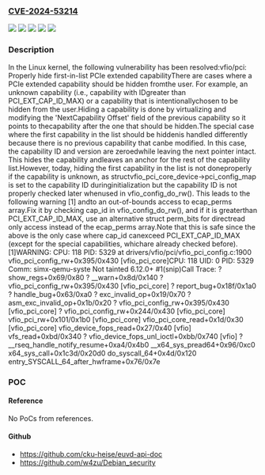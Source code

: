 ### [CVE-2024-53214](https://cve.mitre.org/cgi-bin/cvename.cgi?name=CVE-2024-53214)
![](https://img.shields.io/static/v1?label=Product&message=Linux&color=blue)
![](https://img.shields.io/static/v1?label=Version&message=&color=brightgreen)
![](https://img.shields.io/static/v1?label=Version&message=3.6%20&color=brightgreen)
![](https://img.shields.io/static/v1?label=Version&message=89e1f7d4c66d85f42c3d52ea3866eb10cadf6153%20&color=brightgreen)
![](https://img.shields.io/static/v1?label=Vulnerability&message=n%2Fa&color=blue)

### Description

In the Linux kernel, the following vulnerability has been resolved:vfio/pci: Properly hide first-in-list PCIe extended capabilityThere are cases where a PCIe extended capability should be hidden fromthe user. For example, an unknown capability (i.e., capability with IDgreater than PCI_EXT_CAP_ID_MAX) or a capability that is intentionallychosen to be hidden from the user.Hiding a capability is done by virtualizing and modifying the 'NextCapability Offset' field of the previous capability so it points to thecapability after the one that should be hidden.The special case where the first capability in the list should be hiddenis handled differently because there is no previous capability that canbe modified. In this case, the capability ID and version are zeroedwhile leaving the next pointer intact. This hides the capability andleaves an anchor for the rest of the capability list.However, today, hiding the first capability in the list is not doneproperly if the capability is unknown, as structvfio_pci_core_device->pci_config_map is set to the capability ID duringinitialization but the capability ID is not properly checked later whenused in vfio_config_do_rw(). This leads to the following warning [1] andto an out-of-bounds access to ecap_perms array.Fix it by checking cap_id in vfio_config_do_rw(), and if it is greaterthan PCI_EXT_CAP_ID_MAX, use an alternative struct perm_bits for directread only access instead of the ecap_perms array.Note that this is safe since the above is the only case where cap_id canexceed PCI_EXT_CAP_ID_MAX (except for the special capabilities, whichare already checked before).[1]WARNING: CPU: 118 PID: 5329 at drivers/vfio/pci/vfio_pci_config.c:1900 vfio_pci_config_rw+0x395/0x430 [vfio_pci_core]CPU: 118 UID: 0 PID: 5329 Comm: simx-qemu-syste Not tainted 6.12.0+ #1(snip)Call Trace: <TASK> ? show_regs+0x69/0x80 ? __warn+0x8d/0x140 ? vfio_pci_config_rw+0x395/0x430 [vfio_pci_core] ? report_bug+0x18f/0x1a0 ? handle_bug+0x63/0xa0 ? exc_invalid_op+0x19/0x70 ? asm_exc_invalid_op+0x1b/0x20 ? vfio_pci_config_rw+0x395/0x430 [vfio_pci_core] ? vfio_pci_config_rw+0x244/0x430 [vfio_pci_core] vfio_pci_rw+0x101/0x1b0 [vfio_pci_core] vfio_pci_core_read+0x1d/0x30 [vfio_pci_core] vfio_device_fops_read+0x27/0x40 [vfio] vfs_read+0xbd/0x340 ? vfio_device_fops_unl_ioctl+0xbb/0x740 [vfio] ? __rseq_handle_notify_resume+0xa4/0x4b0 __x64_sys_pread64+0x96/0xc0 x64_sys_call+0x1c3d/0x20d0 do_syscall_64+0x4d/0x120 entry_SYSCALL_64_after_hwframe+0x76/0x7e

### POC

#### Reference
No PoCs from references.

#### Github
- https://github.com/cku-heise/euvd-api-doc
- https://github.com/w4zu/Debian_security

